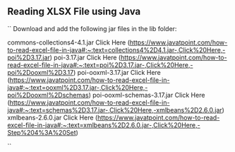 ## Reading XLSX File using Java

``
Download and add the following jar files in the lib folder:

commons-collections4-4.1.jar Click Here (https://www.javatpoint.com/how-to-read-excel-file-in-java#:~:text=collections4%2D4.1.jar-,Click%20Here,-poi%2D3.17.jar) 
poi-3.17.jar Click Here (https://www.javatpoint.com/how-to-read-excel-file-in-java#:~:text=poi%2D3.17.jar-,Click%20Here,-poi%2Dooxml%2D3.17)
poi-ooxml-3.17.jar Click Here (https://www.javatpoint.com/how-to-read-excel-file-in-java#:~:text=ooxml%2D3.17.jar-,Click%20Here,-poi%2Dooxml%2Dschemas)
poi-ooxml-schemas-3.17.jar Click Here (https://www.javatpoint.com/how-to-read-excel-file-in-java#:~:text=schemas%2D3.17.jar-,Click%20Here,-xmlbeans%2D2.6.0.jar)
xmlbeans-2.6.0.jar Click Here (https://www.javatpoint.com/how-to-read-excel-file-in-java#:~:text=xmlbeans%2D2.6.0.jar-,Click%20Here,-Step%204%3A%20Set)

``
